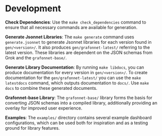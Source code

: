 # Development
**Check Dependencies**: Use the `make check_dependencies` command to ensure that all necessary commands are available for generation.

**Generate Jsonnet Libraries**: The `make generate` command uses `generate.jsonnet` to generate Jsonnet libraries for each version found in `gen/<version>/`. It also produces `gen/grafonnet-latest/` referring to the latest version. These libraries are dependent on the JSON schemas from Grok and the `grafonnet-base/`.

**Generate Library Documentation**: By running `make libdocs`, you can produce documentation for every version in `gen/<version>/`. To create documentation for the `gen/grafonnet-latest/` you can use the `make latestdocs` command, which outputs documentation to `docs/`. Use `make docs` to combine these generated documents.

**Grafonnet-base Library**: The `grafonnet-base/` library forms the basis for converting JSON schemas into a compiled library, additionally providing an overlay for improved user experience.

**Examples**: The `examples/` directory contains several example dashboard configurations, which can be used both for inspiration and as a testing ground for library features.